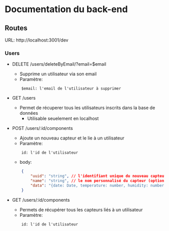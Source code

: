# Documentation du back-end

## Routes

URL: http://localhost:3001/dev

### Users

- DELETE /users/deleteByEmail/?email=$email
    - Supprime un utilisateur via son email
    - Paramètre: 
    ```
        $email: l'email de l'utilisateur à supprimer
    ```

- GET /users
    - Permet de récuperer tous les utilisateurs inscrits dans la base de données
        - Utilisable seuelement en localhost

- POST /users/:id/components
    - Ajoute un nouveau capteur et le lie à un utilisateur
    - Paramètre: 
    ```
        id: l'id de l'utilisateur
    ```
    - body:
    ```json
        {
            "uuid": "string", // l'identifiant unique du nouveau capteur
            "name": "string", // le nom personnalisé du capteur (optionel)
            "data": "{date: Date, temperature: number, humidity: number}" // les relevés de températures et d'humidité (optionel)
        }
    ```

- GET /users/:id/components
    - Permets de récupérer tous les capteurs liés à un utilisateur
    - Paramètre: 
    ```
        id: l'id de l'utilisateur
    ```